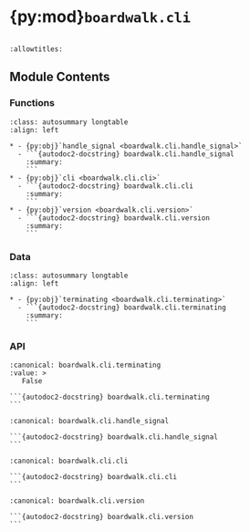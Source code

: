 # {py:mod}`boardwalk.cli`

```{py:module} boardwalk.cli
```

```{autodoc2-docstring} boardwalk.cli
:allowtitles:
```

## Module Contents

### Functions

````{list-table}
:class: autosummary longtable
:align: left

* - {py:obj}`handle_signal <boardwalk.cli.handle_signal>`
  - ```{autodoc2-docstring} boardwalk.cli.handle_signal
    :summary:
    ```
* - {py:obj}`cli <boardwalk.cli.cli>`
  - ```{autodoc2-docstring} boardwalk.cli.cli
    :summary:
    ```
* - {py:obj}`version <boardwalk.cli.version>`
  - ```{autodoc2-docstring} boardwalk.cli.version
    :summary:
    ```
````

### Data

````{list-table}
:class: autosummary longtable
:align: left

* - {py:obj}`terminating <boardwalk.cli.terminating>`
  - ```{autodoc2-docstring} boardwalk.cli.terminating
    :summary:
    ```
````

### API

````{py:data} terminating
:canonical: boardwalk.cli.terminating
:value: >
   False

```{autodoc2-docstring} boardwalk.cli.terminating
```

````

````{py:function} handle_signal(sig: int, frame: typing.Any)
:canonical: boardwalk.cli.handle_signal

```{autodoc2-docstring} boardwalk.cli.handle_signal
```
````

````{py:function} cli(ctx: click.Context, verbose: int)
:canonical: boardwalk.cli.cli

```{autodoc2-docstring} boardwalk.cli.cli
```
````

````{py:function} version()
:canonical: boardwalk.cli.version

```{autodoc2-docstring} boardwalk.cli.version
```
````
